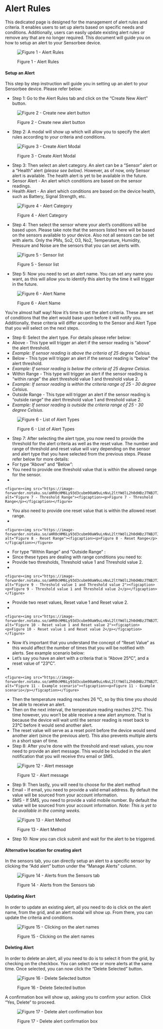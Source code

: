 # Alert Rules

This dedicated page is designed for the management of alert rules and criteria. It enables users to set up alerts based on specific needs and conditions. Additionally, users can easily update existing alert rules or remove any that are no longer required. This document will guide you on how to setup an alert to your Sensorbee device.

<figure><img src="https://image-forwarder.notaku.so/aHR0cHM6Ly93d3cubm90aW9uLnNvL2ltYWdlL2h0dHBzJTNBJTJGJTJGcHJvZC1maWxlcy1zZWN1cmUuczMudXMtd2VzdC0yLmFtYXpvbmF3cy5jb20lMkY4YTlhZWQwNi1mODQ0LTRkZTQtYjk2Yi1jMTUyNjkzMWM1NTclMkZlYzFhZTUwZS00MDEzLTQzNWEtYTkzOS03M2RmZGM3NmVjNTklMkZVbnRpdGxlZC5wbmc_dGFibGU9YmxvY2smc3BhY2VJZD04YTlhZWQwNi1mODQ0LTRkZTQtYjk2Yi1jMTUyNjkzMWM1NTcmaWQ9MDc5NWE2NDMtM2I5NS00ZTYyLTk5NTAtZTU5ZTQ1NjFlZDRmJmNhY2hlPXYyJndpZHRoPTEyMTguNzc1MDI0NDE0MDYyNQ==" alt="Figure 1 - Alert Rules"><figcaption><p>Figure 1 - Alert Rules</p></figcaption></figure>

#### Setup an Alert <a href="#id-8f5ecba58b874a9691ced33174cdec1f" id="id-8f5ecba58b874a9691ced33174cdec1f"></a>

This step by step instruction will guide you in setting up an alert to your Sensorbee device. Please refer below:

* Step 1: Go to the Alert Rules tab and click on the “Create New Alert” button.

<figure><img src="https://image-forwarder.notaku.so/aHR0cHM6Ly93d3cubm90aW9uLnNvL2ltYWdlL2h0dHBzJTNBJTJGJTJGcHJvZC1maWxlcy1zZWN1cmUuczMudXMtd2VzdC0yLmFtYXpvbmF3cy5jb20lMkY4YTlhZWQwNi1mODQ0LTRkZTQtYjk2Yi1jMTUyNjkzMWM1NTclMkYxYTNlYTJmNy03NTc1LTRhNDMtYTI0OS1hY2RmYTExMTFjYWMlMkZVbnRpdGxlZC5wbmc_dGFibGU9YmxvY2smc3BhY2VJZD04YTlhZWQwNi1mODQ0LTRkZTQtYjk2Yi1jMTUyNjkzMWM1NTcmaWQ9MWI0MGZhOWQtZTlmZi00OGU3LTgzYmUtNDlmMWJmN2NhZDRlJmNhY2hlPXYyJndpZHRoPTEyMTUuOTc0OTc1NTg1OTM3NQ==" alt="Figure 2 - Create new alert button"><figcaption><p>Figure 2 - Create new alert button</p></figcaption></figure>

* Step 2: A modal will show up which will allow you to specify the alert rules according to your criteria and conditions.

<figure><img src="https://image-forwarder.notaku.so/aHR0cHM6Ly93d3cubm90aW9uLnNvL2ltYWdlL2h0dHBzJTNBJTJGJTJGcHJvZC1maWxlcy1zZWN1cmUuczMudXMtd2VzdC0yLmFtYXpvbmF3cy5jb20lMkY4YTlhZWQwNi1mODQ0LTRkZTQtYjk2Yi1jMTUyNjkzMWM1NTclMkY1NTc0YjU3MS1jZmEzLTQ3NDctYWQ2Zi0yYjhjNWRiOTE2ZmYlMkZVbnRpdGxlZC5wbmc_dGFibGU9YmxvY2smc3BhY2VJZD04YTlhZWQwNi1mODQ0LTRkZTQtYjk2Yi1jMTUyNjkzMWM1NTcmaWQ9ZTVjYTRmZDUtZjRmOS00YWJjLWEzMmEtODNiYzA5ODczNjhhJmNhY2hlPXYyJndpZHRoPTEyMTUuOTc0OTc1NTg1OTM3NQ==" alt="Figure 3 - Create Alert Modal"><figcaption><p>Figure 3 - Create Alert Modal</p></figcaption></figure>

* Step 3: Then select an alert category. An alert can be a “Sensor” alert or a “Health” alert _(please see below)._ However, as of now, only Sensor alert is available. The health alert is yet to be available in the future.
* Sensor Alert - An alert which conditions are based on the sensor readings.
* Health Alert - An alert which conditions are based on the device health, such as Battery, Signal Strength, etc.

<figure><img src="https://image-forwarder.notaku.so/aHR0cHM6Ly93d3cubm90aW9uLnNvL2ltYWdlL2h0dHBzJTNBJTJGJTJGcHJvZC1maWxlcy1zZWN1cmUuczMudXMtd2VzdC0yLmFtYXpvbmF3cy5jb20lMkY4YTlhZWQwNi1mODQ0LTRkZTQtYjk2Yi1jMTUyNjkzMWM1NTclMkY4MDM4MDJhNC00NDAwLTRjNjgtYmNmYy02NWE3NjA5YTYxNjElMkZVbnRpdGxlZC5wbmc_dGFibGU9YmxvY2smc3BhY2VJZD04YTlhZWQwNi1mODQ0LTRkZTQtYjk2Yi1jMTUyNjkzMWM1NTcmaWQ9ZDQxMmQ5MTEtM2M2MS00N2Y3LWJlYjQtN2JiY2VlNGZlYWY1JmNhY2hlPXYyJndpZHRoPTEyMTUuOTUwMDczMjQyMTg3NQ==" alt="Figure 4 - Alert Category"><figcaption><p>Figure 4 - Alert Category</p></figcaption></figure>

* Step 4: Then select the sensor where your alert’s conditions will be based upon. Please take note that the sensors listed here will be based on the sensors available to your device. Also not all sensors can be set with alerts. Only the PMs, So2, O3, No2, Temperature, Humidity, Pressure and Noise are the sensors that you can set alerts with.

<figure><img src="https://image-forwarder.notaku.so/aHR0cHM6Ly93d3cubm90aW9uLnNvL2ltYWdlL2h0dHBzJTNBJTJGJTJGcHJvZC1maWxlcy1zZWN1cmUuczMudXMtd2VzdC0yLmFtYXpvbmF3cy5jb20lMkY4YTlhZWQwNi1mODQ0LTRkZTQtYjk2Yi1jMTUyNjkzMWM1NTclMkZiMmFkYzUxYy1iYWNjLTQ5MzYtODI1OC1mNGViNmU0NTRmMDYlMkZVbnRpdGxlZC5wbmc_dGFibGU9YmxvY2smc3BhY2VJZD04YTlhZWQwNi1mODQ0LTRkZTQtYjk2Yi1jMTUyNjkzMWM1NTcmaWQ9MzRlMzg5NTctMzBiYy00OGQ4LWE2MGUtOWNiM2RiMTQxMDQwJmNhY2hlPXYyJndpZHRoPTEyNjQ=" alt="Figure 5 - Sensor list"><figcaption><p>Figure 5 - Sensor list</p></figcaption></figure>

* Step 5: Now you need to set an alert name. You can set any name you want, as this will allow you to identify this alert by the time it will trigger in the future.

<figure><img src="https://image-forwarder.notaku.so/aHR0cHM6Ly93d3cubm90aW9uLnNvL2ltYWdlL2h0dHBzJTNBJTJGJTJGcHJvZC1maWxlcy1zZWN1cmUuczMudXMtd2VzdC0yLmFtYXpvbmF3cy5jb20lMkY4YTlhZWQwNi1mODQ0LTRkZTQtYjk2Yi1jMTUyNjkzMWM1NTclMkY0NjM3NTBjMi1hYTI1LTQxMjAtOTM3ZC1hMzIzYjdjOGJhNDclMkZVbnRpdGxlZC5wbmc_dGFibGU9YmxvY2smc3BhY2VJZD04YTlhZWQwNi1mODQ0LTRkZTQtYjk2Yi1jMTUyNjkzMWM1NTcmaWQ9YmRiMmJjNWMtMzQ2MS00YTMzLWExNmUtMzdlNzQwNjgwY2NiJmNhY2hlPXYyJndpZHRoPTEyNjA=" alt="Figure 6 - Alert Name"><figcaption><p>Figure 6 - Alert Name</p></figcaption></figure>

You’re almost half way! Now it’s time to set the alert criteria. These are set of conditions that the alert would base upon before it will notify you. Additionally, these criteria will differ according to the Sensor and Alert Type that you will select on the next steps.

* Step 6: Select the alert type. For details please refer below:
* Above - This type will trigger an alert if the sensor reading is “above” the alert threshold.
* _Example: If sensor reading is above the criteria of 25 degree Celsius._
* Below - This type will trigger an alert if the sensor reading is “below” the alert threshold.
* _Example: If sensor reading is below the criteria of 25 degree Celsius._
* Within Range - This type will trigger an alert if the sensor reading is “within range” the alert threshold value 1 and threshold value 2.
* _Example: If sensor reading is within the criteria range of 25 - 30 degree Celsius._
* Outside Range - This type will trigger an alert if the sensor reading is “outside range” the alert threshold value 1 and threshold value 2.
* _Example: If sensor reading is outside the criteria range of 25 - 30 degree Celsius._

<figure><img src="https://image-forwarder.notaku.so/aHR0cHM6Ly93d3cubm90aW9uLnNvL2ltYWdlL2h0dHBzJTNBJTJGJTJGcHJvZC1maWxlcy1zZWN1cmUuczMudXMtd2VzdC0yLmFtYXpvbmF3cy5jb20lMkY4YTlhZWQwNi1mODQ0LTRkZTQtYjk2Yi1jMTUyNjkzMWM1NTclMkY0ZGEzZTI2Mi01MTJiLTQ1MWEtYTBhNC0xNmYwNzcxNzA1ZTAlMkZVbnRpdGxlZC5wbmc_dGFibGU9YmxvY2smc3BhY2VJZD04YTlhZWQwNi1mODQ0LTRkZTQtYjk2Yi1jMTUyNjkzMWM1NTcmaWQ9MGM3YmU4NzgtY2ZjZC00MTkyLTlmNTItMGFlYTkxZmI0ZWEwJmNhY2hlPXYyJndpZHRoPTEyMjg=" alt="Figure 6 - List of Alert Types"><figcaption><p>Figure 6 - List of Alert Types</p></figcaption></figure>

* Step 7: After selecting the alert type, you now need to provide the threshold for the alert criteria as well as the reset value. The number and range of threshold and reset value will vary depending on the sensor and alert type that you have selected from the previous steps. Please refer below for more details:
* For type “Above” and “Below”:
* You need to provide one threshold value that is within the allowed range for the sensor.
*

    <figure><img src="https://image-forwarder.notaku.so/aHR0cHM6Ly93d3cubm90aW9uLnNvL2ltYWdlL2h0dHBzJTNBJTJGJTJGcHJvZC1maWxlcy1zZWN1cmUuczMudXMtd2VzdC0yLmFtYXpvbmF3cy5jb20lMkY4YTlhZWQwNi1mODQ0LTRkZTQtYjk2Yi1jMTUyNjkzMWM1NTclMkYyYjI4OWIzMy0zMTVhLTQ2ZTUtYjg4Yi0yNTIyMzIyYjllNTYlMkZVbnRpdGxlZC5wbmc_dGFibGU9YmxvY2smc3BhY2VJZD04YTlhZWQwNi1mODQ0LTRkZTQtYjk2Yi1jMTUyNjkzMWM1NTcmaWQ9Y2Y4YjU1MjctNGNmOC00MTY2LWJkMWYtNmZiODNiYjE2MTlkJmNhY2hlPXYyJndpZHRoPTg3NA==" alt="Figure 7 - Threshold Range"><figcaption><p>Figure 7 - Threshold Range</p></figcaption></figure>
* You also need to provide one reset value that is within the allowed reset range.
*

    <figure><img src="https://image-forwarder.notaku.so/aHR0cHM6Ly93d3cubm90aW9uLnNvL2ltYWdlL2h0dHBzJTNBJTJGJTJGcHJvZC1maWxlcy1zZWN1cmUuczMudXMtd2VzdC0yLmFtYXpvbmF3cy5jb20lMkY4YTlhZWQwNi1mODQ0LTRkZTQtYjk2Yi1jMTUyNjkzMWM1NTclMkZlZDRlZWI4Yi0zODJkLTQ5ZjUtODliNC00NmQ1ODhhMzFiZWElMkZVbnRpdGxlZC5wbmc_dGFibGU9YmxvY2smc3BhY2VJZD04YTlhZWQwNi1mODQ0LTRkZTQtYjk2Yi1jMTUyNjkzMWM1NTcmaWQ9YTU0N2VjNDItNTMxMi00MTIzLWExYzktNDRjMDE5NzY5MTJiJmNhY2hlPXYyJndpZHRoPTg1NA==" alt="Figure 8 - Reset Range"><figcaption><p>Figure 8 - Reset Range</p></figcaption></figure>
* For type “Within Range” and “Outside Range” :
* Since these types are dealing with range conditions you need to:
* Provide two thresholds, Threshold value 1 and Threshold value 2.
*

    <figure><img src="https://image-forwarder.notaku.so/aHR0cHM6Ly93d3cubm90aW9uLnNvL2ltYWdlL2h0dHBzJTNBJTJGJTJGcHJvZC1maWxlcy1zZWN1cmUuczMudXMtd2VzdC0yLmFtYXpvbmF3cy5jb20lMkY4YTlhZWQwNi1mODQ0LTRkZTQtYjk2Yi1jMTUyNjkzMWM1NTclMkZmODYxYmZjOS1hMDkyLTRmYzktOTA3YS04NDFhOWJmM2IwODUlMkZVbnRpdGxlZC5wbmc_dGFibGU9YmxvY2smc3BhY2VJZD04YTlhZWQwNi1mODQ0LTRkZTQtYjk2Yi1jMTUyNjkzMWM1NTcmaWQ9MWM2MTQyNzAtYmI5MS00ZTYzLWI1NTUtY2U3MTNjOTEzZTI2JmNhY2hlPXYyJndpZHRoPTExMDMuOTUwMDczMjQyMTg3NQ==" alt="Figure 9 - Threshold value 1 and Threshold value 2"><figcaption><p>Figure 9 - Threshold value 1 and Threshold value 2</p></figcaption></figure>
* Provide two reset values, Reset value 1 and Reset value 2.
*

    <figure><img src="https://image-forwarder.notaku.so/aHR0cHM6Ly93d3cubm90aW9uLnNvL2ltYWdlL2h0dHBzJTNBJTJGJTJGcHJvZC1maWxlcy1zZWN1cmUuczMudXMtd2VzdC0yLmFtYXpvbmF3cy5jb20lMkY4YTlhZWQwNi1mODQ0LTRkZTQtYjk2Yi1jMTUyNjkzMWM1NTclMkY0NDg4NTIwOS04MmYwLTQyZDctOTY3MS0wMGNiODZjYTE0MGIlMkZVbnRpdGxlZC5wbmc_dGFibGU9YmxvY2smc3BhY2VJZD04YTlhZWQwNi1mODQ0LTRkZTQtYjk2Yi1jMTUyNjkzMWM1NTcmaWQ9MzNkNGYyYmYtNGNjMS00ZDk5LTkxNGUtYWZjNGUyM2RhZjI5JmNhY2hlPXYyJndpZHRoPTExMDMuOTI1MDQ4ODI4MTI1" alt="Figure 10 - Reset value 1 and Reset value 2"><figcaption><p>Figure 10 - Reset value 1 and Reset value 2</p></figcaption></figure>
* Now it’s important that you understand the concept of “Reset Value” as this would affect the number of times that you will be notified with alerts. See example scenario below:
* Let’s say you have an alert with a criteria that is “Above 25°C”, and a reset value of “23°C”.
*

    <figure><img src="https://image-forwarder.notaku.so/aHR0cHM6Ly93d3cubm90aW9uLnNvL2ltYWdlL2h0dHBzJTNBJTJGJTJGcHJvZC1maWxlcy1zZWN1cmUuczMudXMtd2VzdC0yLmFtYXpvbmF3cy5jb20lMkY4YTlhZWQwNi1mODQ0LTRkZTQtYjk2Yi1jMTUyNjkzMWM1NTclMkZhNDEzMmMwNy1iZjVhLTRkMGYtOTZlMC1mMzZlOTJiMGRjMGElMkZVbnRpdGxlZC5wbmc_dGFibGU9YmxvY2smc3BhY2VJZD04YTlhZWQwNi1mODQ0LTRkZTQtYjk2Yi1jMTUyNjkzMWM1NTcmaWQ9MGYzOTRiZWUtOGUzOC00ZThmLTg1NjctYzY2MmUwZmNlZTI2JmNhY2hlPXYyJndpZHRoPTExMDMuOTAwMDI0NDE0MDYyNQ==" alt="Figure 11 - Example scenario"><figcaption><p>Figure 11 - Example scenario</p></figcaption></figure>
* Then the temperature reading reaches 26 °C, so by this time you should be able to receive an alert.
* Then on the next interval, the temperature reading reaches 27°C. This time however, you won’t be able receive a new alert anymore. That is because the device will wait until the sensor reading is reset back to 23°C before it would send another alert.
* The reset value will serve as a reset point before the device would send another alert (since the previous alert). This also prevents multiple alerts in a short span of time.
* Step 8: After you’re done with the threshold and reset values, you now need to provide an alert message. This would be included in the alert notification that you will receive thru email or SMS.

<figure><img src="https://image-forwarder.notaku.so/aHR0cHM6Ly93d3cubm90aW9uLnNvL2ltYWdlL2h0dHBzJTNBJTJGJTJGcHJvZC1maWxlcy1zZWN1cmUuczMudXMtd2VzdC0yLmFtYXpvbmF3cy5jb20lMkY4YTlhZWQwNi1mODQ0LTRkZTQtYjk2Yi1jMTUyNjkzMWM1NTclMkZjZGU0MDY1OC04NDk2LTQ3YTUtOGIzMS1hMzRlZWUwY2Q1NGMlMkZVbnRpdGxlZC5wbmc_dGFibGU9YmxvY2smc3BhY2VJZD04YTlhZWQwNi1mODQ0LTRkZTQtYjk2Yi1jMTUyNjkzMWM1NTcmaWQ9ZjEzY2I1YWQtODJkNi00ZjhiLThiMzktNjY0ZjM1MTY1Njg3JmNhY2hlPXYyJndpZHRoPTEzOTA=" alt="Figure 12 - Alert message"><figcaption><p>Figure 12 - Alert message</p></figcaption></figure>

* Step 9: Then lastly, you will need to choose for the alert method
* Email - If email, you need to provide a valid email address. By default the value will be sourced from your account information.
* SMS - If SMS, you need to provide a valid mobile number. By default the value will be sourced from your account information. _Note: This is yet to be available in the coming weeks._

<figure><img src="https://image-forwarder.notaku.so/aHR0cHM6Ly93d3cubm90aW9uLnNvL2ltYWdlL2h0dHBzJTNBJTJGJTJGcHJvZC1maWxlcy1zZWN1cmUuczMudXMtd2VzdC0yLmFtYXpvbmF3cy5jb20lMkY4YTlhZWQwNi1mODQ0LTRkZTQtYjk2Yi1jMTUyNjkzMWM1NTclMkYyNDViOGY1MC02ZjIwLTRkMmMtODFkMS04MDNjOGU5NDM4OTUlMkZVbnRpdGxlZC5wbmc_dGFibGU9YmxvY2smc3BhY2VJZD04YTlhZWQwNi1mODQ0LTRkZTQtYjk2Yi1jMTUyNjkzMWM1NTcmaWQ9NjliOThkZDAtNjgwMy00YzdhLWEzODMtYzZiNTg2NzQzMTY3JmNhY2hlPXYyJndpZHRoPTExMTQ=" alt="Figure 13 - Alert Method"><figcaption><p>Figure 13 - Alert Method</p></figcaption></figure>

* Step 10: Now you can click submit and wait for the alert to be triggered.

#### Alternative location for creating alert <a href="#id-8640d5a81f62468ea60ee3ac3bfc6636" id="id-8640d5a81f62468ea60ee3ac3bfc6636"></a>

In the sensors tab, you can directly setup an alert to a specific sensor by clicking the “Add alert” button under the “Manage Alerts” column.

<figure><img src="https://image-forwarder.notaku.so/aHR0cHM6Ly93d3cubm90aW9uLnNvL2ltYWdlL2h0dHBzJTNBJTJGJTJGcHJvZC1maWxlcy1zZWN1cmUuczMudXMtd2VzdC0yLmFtYXpvbmF3cy5jb20lMkY4YTlhZWQwNi1mODQ0LTRkZTQtYjk2Yi1jMTUyNjkzMWM1NTclMkY2ZWVlNzg1ZC1hMWUwLTRlZGUtOTIzMC0wMzc0YjhmM2QxMWIlMkZVbnRpdGxlZC5wbmc_dGFibGU9YmxvY2smc3BhY2VJZD04YTlhZWQwNi1mODQ0LTRkZTQtYjk2Yi1jMTUyNjkzMWM1NTcmaWQ9MmI1ZjBkNTAtZjY2Mi00ODRjLTkwOWEtMTNhNWJiMGQ2Y2I5JmNhY2hlPXYyJndpZHRoPTEyMTUuOTI1MDQ4ODI4MTI1" alt="Figure 14 - Alerts from the Sensors tab"><figcaption><p>Figure 14 - Alerts from the Sensors tab</p></figcaption></figure>

#### Updating Alert <a href="#b0e3ba64ba614a26a823d26aa1767cad" id="b0e3ba64ba614a26a823d26aa1767cad"></a>

In order to update an existing alert, all you need to do is click on the alert name, from the grid, and an alert modal will show up. From there, you can update the criteria and conditions.

<figure><img src="https://image-forwarder.notaku.so/aHR0cHM6Ly93d3cubm90aW9uLnNvL2ltYWdlL2h0dHBzJTNBJTJGJTJGcHJvZC1maWxlcy1zZWN1cmUuczMudXMtd2VzdC0yLmFtYXpvbmF3cy5jb20lMkY4YTlhZWQwNi1mODQ0LTRkZTQtYjk2Yi1jMTUyNjkzMWM1NTclMkZkZjI3OTI0My02YjkxLTQwZDMtOTdiNi01Mzg4MWQ4Y2E0MTIlMkZVbnRpdGxlZC5wbmc_dGFibGU9YmxvY2smc3BhY2VJZD04YTlhZWQwNi1mODQ0LTRkZTQtYjk2Yi1jMTUyNjkzMWM1NTcmaWQ9NTA5MDZkM2EtMTUxOC00ZTI4LTgxNTYtNDVlMTIyN2JjMDVmJmNhY2hlPXYyJndpZHRoPTEyMTUuOTI1MDQ4ODI4MTI1" alt="Figure 15 - Clicking on the alert names"><figcaption><p>Figure 15 - Clicking on the alert names</p></figcaption></figure>

#### Deleting Alert <a href="#id-1ca6feb96fde49178def1a54917bf11b" id="id-1ca6feb96fde49178def1a54917bf11b"></a>

In order to delete an alert, all you need to do is to select it from the grid, by checking on the checkbox. You can select one or more alerts at the same time. Once selected, you can now click the “Delete Selected” button.

<figure><img src="https://image-forwarder.notaku.so/aHR0cHM6Ly93d3cubm90aW9uLnNvL2ltYWdlL2h0dHBzJTNBJTJGJTJGcHJvZC1maWxlcy1zZWN1cmUuczMudXMtd2VzdC0yLmFtYXpvbmF3cy5jb20lMkY4YTlhZWQwNi1mODQ0LTRkZTQtYjk2Yi1jMTUyNjkzMWM1NTclMkY0YWY0NzZjYy1kM2M5LTQ4ZjktYWE2My1iNTIzMTgyZDM3M2ElMkZVbnRpdGxlZC5wbmc_dGFibGU9YmxvY2smc3BhY2VJZD04YTlhZWQwNi1mODQ0LTRkZTQtYjk2Yi1jMTUyNjkzMWM1NTcmaWQ9NDdkZTA1MzgtMjg2Ny00MDY5LTk2YWQtYjA3YmU4N2Y1OThhJmNhY2hlPXYyJndpZHRoPTEyMTUuOTc0OTc1NTg1OTM3NQ==" alt="Figure 16 - Delete Selected button"><figcaption><p>Figure 16 - Delete Selected button</p></figcaption></figure>

A confirmation box will show up, asking you to confirm your action. Click “Yes, Delete” to proceed.

<figure><img src="https://image-forwarder.notaku.so/aHR0cHM6Ly93d3cubm90aW9uLnNvL2ltYWdlL2h0dHBzJTNBJTJGJTJGcHJvZC1maWxlcy1zZWN1cmUuczMudXMtd2VzdC0yLmFtYXpvbmF3cy5jb20lMkY4YTlhZWQwNi1mODQ0LTRkZTQtYjk2Yi1jMTUyNjkzMWM1NTclMkYyMDdjMjc0Ny0yYTRiLTQ3MzItYjViNi1mMzA3Mjg2ZTNmNzglMkZVbnRpdGxlZC5wbmc_dGFibGU9YmxvY2smc3BhY2VJZD04YTlhZWQwNi1mODQ0LTRkZTQtYjk2Yi1jMTUyNjkzMWM1NTcmaWQ9MTFiMTg3ODUtMjdmOS00ODkyLWI4MjEtOWVlM2IwZjE0ODQ5JmNhY2hlPXYyJndpZHRoPTE0MDI=" alt="Figure 17 - Delete alert confirmation box"><figcaption><p>Figure 17 - Delete alert confirmation box</p></figcaption></figure>
